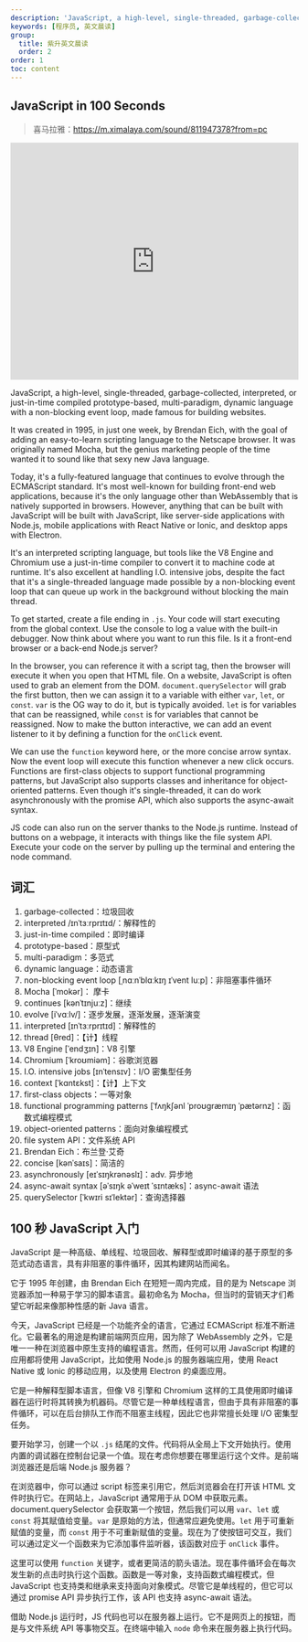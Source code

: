 ```yaml
---
description: 'JavaScript, a high-level, single-threaded, garbage-collected, interpreted, or just-in-time compiled prototype-based, multi-paradigm, dynamic language with a non-blocking event loop, made famous for building websites.'
keywords: [程序员, 英文晨读]
group:
  title: 紫升英文晨读
  order: 2
order: 1
toc: content
---
```


## JavaScript in 100 Seconds

> 喜马拉雅：https://m.ximalaya.com/sound/811947378?from=pc

<iframe width="100%" height="415" src="https://www.youtube.com/embed/DHjqpvDnNGE?si=zNoou0SS0TexPPA1" title="YouTube video player" frameborder="0" allow="accelerometer; autoplay; clipboard-write; encrypted-media; gyroscope; picture-in-picture; web-share" referrerpolicy="strict-origin-when-cross-origin" allowfullscreen></iframe>

JavaScript, a high-level, single-threaded, garbage-collected, interpreted, or just-in-time compiled prototype-based, multi-paradigm, dynamic language with a non-blocking event loop, made famous for building websites.

It was created in 1995, in just one week, by Brendan Eich, with the goal of adding an easy-to-learn scripting language to the Netscape browser. It was originally named Mocha, but the genius marketing people of the time wanted it to sound like that sexy new Java language.

Today, it's a fully-featured language that continues to evolve through the ECMAScript standard. It's most well-known for building front-end web applications, because it's the only language other than WebAssembly that is natively supported in browsers. However, anything that can be built with JavaScript will be built with JavaScript, like server-side applications with Node.js, mobile applications with React Native or Ionic, and desktop apps with Electron.

It's an interpreted scripting language, but tools like the V8 Engine and Chromium use a just-in-time compiler to convert it to machine code at runtime. It's also excellent at handling I.O. intensive jobs, despite the fact that it's a single-threaded language made possible by a non-blocking event loop that can queue up work in the background without blocking the main thread.

To get started, create a file ending in `.js`. Your code will start executing from the global context. Use the console to log a value with the built-in debugger. Now think about where you want to run this file. Is it a front-end browser or a back-end Node.js server?

In the browser, you can reference it with a script tag, then the browser will execute it when you open that HTML file. On a website, JavaScript is often used to grab an element from the DOM. `document.querySelector` will grab the first button, then we can assign it to a variable with either `var`, `let`, or `const`. `var` is the OG way to do it, but is typically avoided. `let` is for variables that can be reassigned, while `const` is for variables that cannot be reassigned. Now to make the button interactive, we can add an event listener to it by defining a function for the `onClick` event.

We can use the `function` keyword here, or the more concise arrow syntax. Now the event loop will execute this function whenever a new click occurs. Functions are first-class objects to support functional programming patterns, but JavaScript also supports classes and inheritance for object-oriented patterns. Even though it's single-threaded, it can do work asynchronously with the promise API, which also supports the async-await syntax.

JS code can also run on the server thanks to the Node.js runtime. Instead of buttons on a webpage, it interacts with things like the file system API. Execute your code on the server by pulling up the terminal and entering the node command.

## 词汇

1. garbage-collected：垃圾回收
2. interpreted /ɪnˈtɜːrprɪtɪd/：解释性的
3. just-in-time compiled：即时编译
4. prototype-based：原型式
5. multi-paradigm：多范式
6. dynamic language：动态语言
7. non-blocking event loop [ˌnɑːnˈblɑːkɪŋ ɪˈvent luːp]：非阻塞事件循环
8. Mocha [ˈmokər]： 摩卡
9. continues [kənˈtɪnjuːz]：继续
10. evolve [iˈvɑːlv/]：逐步发展，逐渐发展，逐渐演变
11. interpreted [ɪnˈtɜːrprɪtɪd]：解释性的
12. thread [θred]：【计】线程
13. V8 Engine [ˈendʒɪn]：V8 引擎
14. Chromium [ˈkroʊmiəm]：谷歌浏览器
15. I.O. intensive jobs [ɪnˈtensɪv]：I/O 密集型任务
16. context [ˈkɑntɛkst]：【计】上下文
17. first-class objects：一等对象
18. functional programming patterns [ˈfʌŋkʃənl ˈproʊɡræmɪŋ ˈpætərnz]：函数式编程模式
19. object-oriented patterns：面向对象编程模式
20. file system API：文件系统 API
21. Brendan Eich：布兰登·艾奇
22. concise [kənˈsaɪs]：简洁的
23. asynchronously [eɪˈsɪŋkrənəslɪ]：adv. 异步地
24. async-await syntax [əˈsɪŋk əˈweɪt ˈsɪntæks]：async-await 语法
25. querySelector [ˈkwɪri sɪˈlektər]：查询选择器

## 100 秒 JavaScript 入门

JavaScript 是一种高级、单线程、垃圾回收、解释型或即时编译的基于原型的多范式动态语言，具有非阻塞的事件循环，因其构建网站而闻名。

它于 1995 年创建，由 Brendan Eich 在短短一周内完成，目的是为 Netscape 浏览器添加一种易于学习的脚本语言。最初命名为 Mocha，但当时的营销天才们希望它听起来像那种性感的新 Java 语言。

今天，JavaScript 已经是一个功能齐全的语言，它通过 ECMAScript 标准不断进化。它最著名的用途是构建前端网页应用，因为除了 WebAssembly 之外，它是唯一一种在浏览器中原生支持的编程语言。然而，任何可以用 JavaScript 构建的应用都将使用 JavaScript，比如使用 Node.js 的服务器端应用，使用 React Native 或 Ionic 的移动应用，以及使用 Electron 的桌面应用。

它是一种解释型脚本语言，但像 V8 引擎和 Chromium 这样的工具使用即时编译器在运行时将其转换为机器码。尽管它是一种单线程语言，但由于具有非阻塞的事件循环，可以在后台排队工作而不阻塞主线程，因此它也非常擅长处理 I/O 密集型任务。

要开始学习，创建一个以 `.js` 结尾的文件。代码将从全局上下文开始执行。使用内置的调试器在控制台记录一个值。现在考虑你想要在哪里运行这个文件。是前端浏览器还是后端 Node.js 服务器？

在浏览器中，你可以通过 script 标签来引用它，然后浏览器会在打开该 HTML 文件时执行它。在网站上，JavaScript 通常用于从 DOM 中获取元素。 document.querySelector 会获取第一个按钮，然后我们可以用 `var`、`let` 或 `const` 将其赋值给变量。`var` 是原始的方法，但通常应避免使用。`let` 用于可重新赋值的变量，而 `const` 用于不可重新赋值的变量。现在为了使按钮可交互，我们可以通过定义一个函数来为它添加事件监听器，该函数对应于 `onClick` 事件。

这里可以使用 `function` 关键字，或者更简洁的箭头语法。现在事件循环会在每次发生新的点击时执行这个函数。函数是一等对象，支持函数式编程模式，但 JavaScript 也支持类和继承来支持面向对象模式。尽管它是单线程的，但它可以通过 promise API 异步执行工作，该 API 也支持 async-await 语法。

借助 Node.js 运行时，JS 代码也可以在服务器上运行。它不是网页上的按钮，而是与文件系统 API 等事物交互。在终端中输入 `node` 命令来在服务器上执行代码。
